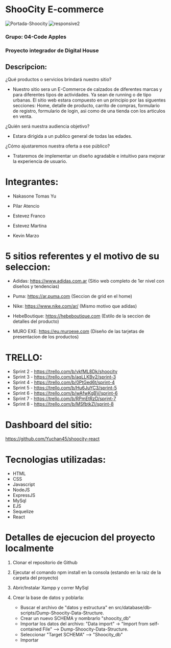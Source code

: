 # **ShooCity E-commerce**
![Portada-Shoocity](https://user-images.githubusercontent.com/43625804/196301334-919cdb98-b41d-4a58-9bd8-979359ae4099.png)
![responsive2](https://user-images.githubusercontent.com/43625804/196303153-457c78a3-4e36-410b-bf63-879c327eaeb9.png)


### Grupo: 04-Code Apples

### Proyecto integrador de Digital House

## **Descripcion:**

¿Qué productos o servicios brindará nuestro sitio?

- Nuestro sitio sera un E-Commerce de calzados de diferentes marcas y para diferentes tipos de actividades. Ya sean de running o de tipo urbanas. El sitio web estara compuesto en un principio por las siguentes secciones: 
Home, detalle de producto, carrito de compras, formulario de registro, formulario de login, asi como de una tienda con los articulos en venta. 

¿Quién será nuestra audiencia objetivo?

- Estara dirigida a un publico general de todas las edades.

¿Cómo ajustaremos nuestra oferta a ese público?

- Trataremos de implementar un diseño agradable e intuitivo para mejorar la experiencia de usuario.


# **Integrantes:**
- Nakasone Tomas Yu

- Pilar Atencio 

- Estevez Franco 

- Estevez Martina 

- Kevin Marzo


# **5 sitios referentes y el motivo de su seleccion:**

- Adidas: https://www.adidas.com.ar
(Sitio web completo de 1er nivel con diseños y tendencias)


- Puma: https://ar.puma.com
(Seccion de grid en el home)


- Nike: https://www.nike.com/ar/
(Mismo motivo que adidas)


- HebeBoutique: https://hebeboutique.com
(Estilo de la seccion de detalles del producto)


- MURO EXE: https://eu.muroexe.com
(Diseño de las tarjetas de presentacion de los productos)


# **TRELLO:**

- Sprint 2 - https://trello.com/b/vkfML8Dk/shoocity
- Sprint 3 - https://trello.com/b/aqLLKBv2/sprint-3
- Sprint 4 - https://trello.com/b/0PtGed6t/sprint-4
- Sprint 5 - https://trello.com/b/Hu6JuYC3/sprint-5
- Sprint 6 - https://trello.com/b/wAfwKgBV/sprint-6
- Sprint 7 - https://trello.com/b/RPmEtRzD/sprint-7
- Sprint 8 - https://trello.com/b/MSfbtkZI/sprint-8


# **Dashboard del sitio:**

https://github.com/Yuchan45/shoocity-react


# **Tecnologias utilizadas:**

* HTML
* CSS
* Javascript
* NodeJS
* ExpressJS
* MySql
* EJS
* Sequelize
* React 


# **Detalles de ejecucion del proyecto localmente**

1. Clonar el repositorio de Github

2. Ejecutar el comando npm install en la consola (estando en la raiz de la carpeta del proyecto)

3. Abrir/Instalar Xampp y correr MySql

4. Crear la base de datos y poblarla: 
   - Buscar el archivo de "datos y estructura" en src/database/db-scripts/Dump-Shoocity-Data-Structure.
   - Crear un nuevo SCHEMA y nombrarlo "shoocity_db"
   - Importar los datos del archivo: "Data import" -> "Import from self-contained File" --> Dump-Shoocity-Data-Structure.
   - Seleccionar "Target SCHEMA" --> "Shoocity_db"
   - Importar








